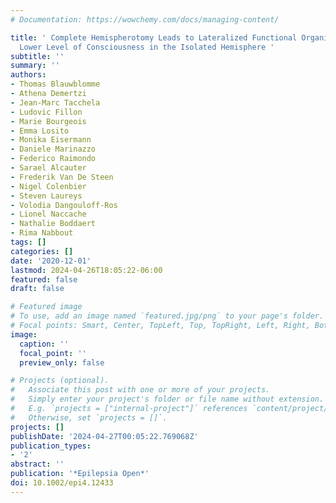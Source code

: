 ```yaml
---
# Documentation: https://wowchemy.com/docs/managing-content/

title: ' Complete Hemispherotomy Leads to Lateralized Functional Organization and
  Lower Level of Consciousness in the Isolated Hemisphere '
subtitle: ''
summary: ''
authors:
- Thomas Blauwblomme
- Athena Demertzi
- Jean-Marc Tacchela
- Ludovic Fillon
- Marie Bourgeois
- Emma Losito
- Monika Eisermann
- Daniele Marinazzo
- Federico Raimondo
- Sarael Alcauter
- Frederik Van De Steen
- Nigel Colenbier
- Steven Laureys
- Volodia Dangouloff-Ros
- Lionel Naccache
- Nathalie Boddaert
- Rima Nabbout
tags: []
categories: []
date: '2020-12-01'
lastmod: 2024-04-26T18:05:22-06:00
featured: false
draft: false

# Featured image
# To use, add an image named `featured.jpg/png` to your page's folder.
# Focal points: Smart, Center, TopLeft, Top, TopRight, Left, Right, BottomLeft, Bottom, BottomRight.
image:
  caption: ''
  focal_point: ''
  preview_only: false

# Projects (optional).
#   Associate this post with one or more of your projects.
#   Simply enter your project's folder or file name without extension.
#   E.g. `projects = ["internal-project"]` references `content/project/deep-learning/index.md`.
#   Otherwise, set `projects = []`.
projects: []
publishDate: '2024-04-27T00:05:22.769068Z'
publication_types:
- '2'
abstract: ''
publication: '*Epilepsia Open*'
doi: 10.1002/epi4.12433
---
```

